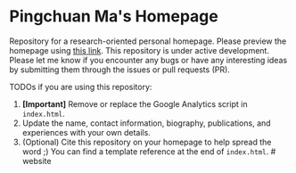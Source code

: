 # Pingchuan Ma's Homepage

Repository for a research-oriented personal homepage. Please preview the homepage using [this link](https://pingchuan.ma/). This repository is under active development. Please let me know if you encounter any bugs or have any interesting ideas by submitting them through the issues or pull requests (PR).

TODOs if you are using this repository:

1. **[Important]** Remove or replace the Google Analytics script in `index.html`.
2. Update the name, contact information, biography, publications, and experiences with your own details.
3. (Optional) Cite this repository on your homepage to help spread the word ;) You can find a template reference at the end of `index.html`.
#   w e b s i t e  
 